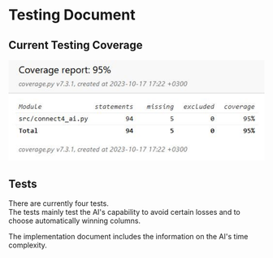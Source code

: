 # Testing Document

## Current Testing Coverage
![Coverage](test_coverage.jpg)

## Tests
There are currently four tests. \
The tests mainly test the AI's capability to avoid certain losses and to \
choose automatically winning columns.

The implementation document includes the information on the AI's time complexity.